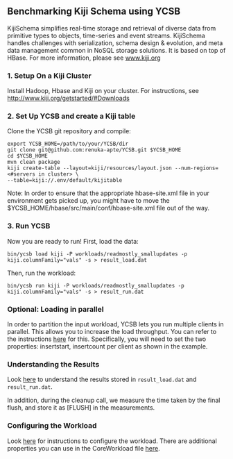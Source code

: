 ## Benchmarking Kiji Schema using YCSB

KijiSchema simplifies real-time storage and retrieval of diverse data from
primitive types to objects, time-series and event streams. KijiSchema handles
challenges with serialization, schema design & evolution, and meta data
management common in NoSQL storage solutions. It is based on top of HBase.
For more information, please see www.kiji.org

### 1. Setup On a Kiji Cluster

Install Hadoop, Hbase and Kiji on your cluster.
For instructions, see http://www.kiji.org/getstarted/#Downloads

### 2. Set Up YCSB and create a Kiji table

Clone the YCSB git repository and compile:

    export YCSB_HOME=/path/to/your/YCSB/dir
    git clone git@github.com:renuka-apte/YCSB.git $YCSB_HOME
    cd $YCSB_HOME
    mvn clean package
    kiji create-table --layout=kiji/resources/layout.json --num-regions=<#servers in cluster> \
    --table=kiji://.env/default/kijitable

Note: In order to ensure that the appropriate hbase-site.xml file in your environment gets picked
up, you might have to move the $YCSB_HOME/hbase/src/main/conf/hbase-site.xml file out of the way.

### 3. Run YCSB

Now you are ready to run! First, load the data:

    bin/ycsb load kiji -P workloads/readmostly_smallupdates -p kiji.columnFamily="vals" -s > result_load.dat

Then, run the workload:

    bin/ycsb run kiji -P workloads/readmostly_smallupdates -p kiji.columnFamily="vals" -s > result_run.dat

### Optional: Loading in parallel

In order to partition the input workload, YCSB lets you run multiple clients in parallel. This allows you to 
increase the load throughput. You can refer to the instructions
[here](https://github.com/brianfrankcooper/YCSB/wiki/Running-a-Workload-in-Parallel) for this. Specifically,
you will need to set the two properties: insertstart, insertcount per client as shown in the example.

### Understanding the Results

Look [here](https://github.com/brianfrankcooper/YCSB/wiki/Running-a-Workload#step-6-execute-the-workload)
to understand the results stored in `result_load.dat` and `result_run.dat`.

In addition, during the cleanup call, we measure the time taken by the final flush, and store it
as [FLUSH] in the measurements.

### Configuring the Workload

Look [here](https://github.com/brianfrankcooper/YCSB/wiki/Core-Properties) for instructions to configure
the workload. There are additional properties you can use in the CoreWorkload file
[here](https://github.com/brianfrankcooper/YCSB/blob/master/core/src/main/java/com/yahoo/ycsb/workloads/CoreWorkload.java).
